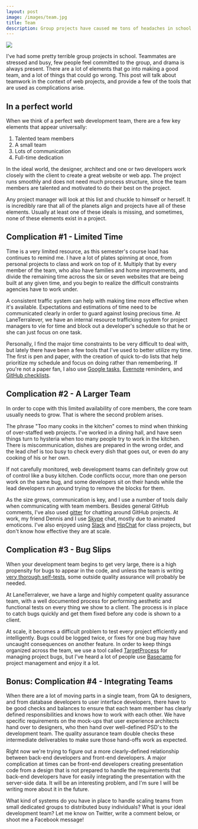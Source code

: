 ```yaml
---
layout: post
image: /images/team.jpg
title: Team
description: Group projects have caused me tons of headaches in school. There are tons of constraints and little motivation to excel. A lot of these challenges are translated over to the work world. Here are just a few ways to address the problems of working in large groups on a web project.
---
```


![](/images/team.jpg)

I've had some pretty terrible group projects in school. Teammates are stressed and busy, few people feel committed to the group, and drama is always present. There are a lot of elements that go into making a good team, and a lot of things that could go wrong. This post will talk about teamwork in the context of web projects, and provide a few of the tools that are used as complications arise.

## In a perfect world

When we think of a perfect web development team, there are a few key elements that appear universally:

1. Talented team members
2. A small team
3. Lots of communication
4. Full-time dedication

In the ideal world, the designer, architect and one or two developers work closely with the client to create a great website or web app. The project runs smoothly and does not need much process structure, since the team members are talented and motivated to do their best on the project.

Any project manager will look at this list and chuckle to himself or herself. It is incredibly rare that all of the planets align and projects have all of these elements. Usually at least one of these ideals is missing, and sometimes, none of these elements exist in a project.

## Complication #1 - Limited Time

Time is a very limited resource, as this semester's course load has continues to remind me. I have a lot of plates spinning at once, from personal projects to class and work on top of it. Multiply that by every member of the team, who also have families and home improvements, and divide the remaining time across the six or seven websites that are being built at any given time, and you begin to realize the difficult constraints agencies have to work under.

A consistent traffic system can help with making time more effective when it's available. Expectations and estimations of time need to be communicated clearly in order to guard against losing precious time. At LaneTerralever, we have an internal resource trafficking system for project managers to vie for time and block out a developer's schedule so that he or she can just focus on one task.

Personally, I find the major time constraints to be very difficult to deal with, but lately there have been a few tools that I've used to better utilize my time. The first is pen and paper, with the creation of quick to-do lists that help prioritize my schedule and focus on doing rather than remembering. If you're not a paper fan, I also use [Google tasks](https://mail.google.com/tasks/canvas?pli=1), [Evernote](https://evernote.com/) reminders, and [GitHub checklists](https://github.com/blog/1375%0A-task-lists-in-gfm-issues-pulls-comments).

## Complication #2 - A Larger Team

In order to cope with this limited availability of core members, the core team usually needs to grow. That is where the second problem arises.

The phrase "Too many cooks in the kitchen" comes to mind when thinking of over-staffed web projects. I've worked in a dining hall, and have seen things turn to hysteria when too many people try to work in the kitchen. There is miscommunication, dishes are prepared in the wrong order, and the lead chef is too busy to check every dish that goes out, or even do any cooking of his or her own.

If not carefully monitored, web development teams can definitely grow out of control like a busy kitchen. Code conflicts occur, more than one person work on the same bug, and some developers sit on their hands while the lead developers run around trying to remove the blocks for them.

As the size grows, communication is key, and I use a number of tools daily when communicating with team members. Besides general GitHub comments, I've also used [gitter](https://gitter.im/) for chatting around GitHub projects. At work, my friend Dennis and I use [Skype](http://www.skype.com/en/) chat, mostly due to animated emoticons. I've also enjoyed using [Slack](https://slack.com/) and [HipChat](https://www.hipchat.com/) for class projects, but don't know how effective they are at scale.

## Complication #3 - Bug Slips

When your development team begins to get very large, there is a high propensity for bugs to appear in the code, and unless the team is writing [very thorough self-tests](http://javascriptjake.com/2014/11/24/tests.html), some outside quality assurance will probably be needed.

At LaneTerralever, we have a large and highly competent quality assurance team, with a well documented process for performing aesthetic and functional tests on every thing we show to a client. The process is in place to catch bugs quickly and get them fixed before any code is shown to a client.

At scale, it becomes a difficult problem to test every project efficiently and intelligently. Bugs could be logged twice, or fixes for one bug may have uncaught consequences on another feature. In order to keep things organized across the team, we use a tool called [TargetProcess](http://www.targetprocess.com/) for managing project bugs, but I've heard a lot of people use [Basecamp](https://basecamp.com/) for project management and enjoy it a lot.

## Bonus: Complication #4 - Integrating Teams

When there are a lot of moving parts in a single team, from QA to designers, and from database developers to user interface developers, there have to be good checks and balances to ensure that each team member has clearly defined responsibilities and knows how to work with each other. We have specific requirements on the mock-ups that user experience architects hand over to designers, who then hand over well-defined PSD's to the development team. The quality assurance team double checks these intermediate deliverables to make sure those hand-offs work as expected.

Right now we're trying to figure out a more clearly-defined relationship between back-end developers and front-end developers. A major complication at times can be front-end developers creating presentation code from a design that is not prepared to handle the requirements that back-end developers have for easily integrating the presentation with the server-side data. It will be an interesting problem, and I'm sure I will be writing more about it in the future.

What kind of systems do you have in place to handle scaling teams from small dedicated groups to distributed busy individuals? What is your ideal development team? Let me know on Twitter, write a comment below, or shoot me a Facebook message!